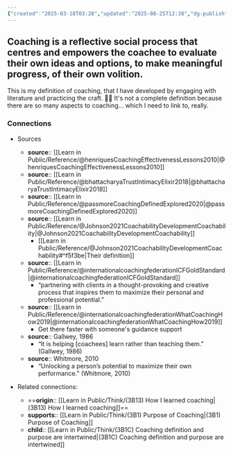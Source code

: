 ```yaml
---
{"created":"2025-03-18T03:28","updated":"2025-08-25T12:38","dg-publish":true,"aliases":["Definition of coaching","Coaching definition"],"dg-permalink":"think/3b","dg-path":"Think/(3B) Coaching.md","permalink":"/think/3b/","dgPassFrontmatter":true,"noteIcon":"1"}
---
```


## Coaching is a reflective social process that centres and empowers the coachee to evaluate their own ideas and options, to make meaningful progress, of their own volition.  

This is my definition of coaching, that I have developed by engaging with literature and practicing the craft. 💖😌 It's not a complete definition because there are so many aspects to coaching... which I need to link to, really. 

### Connections 
- Sources 
	- **source**:: [[Learn in Public/Reference/@henriquesCoachingEffectivenessLessons2010\|@henriquesCoachingEffectivenessLessons2010]]
	- **source**:: [[Learn in Public/Reference/@bhattacharyaTrustIntimacyElixir2018\|@bhattacharyaTrustIntimacyElixir2018]]
	- **source**:: [[Learn in Public/Reference/@passmoreCoachingDefinedExplored2020\|@passmoreCoachingDefinedExplored2020]]
	- **source**:: [[Learn in Public/Reference/@Johnson2021CoachabilityDevelopmentCoachability\|@Johnson2021CoachabilityDevelopmentCoachability]]
		- [[Learn in Public/Reference/@Johnson2021CoachabilityDevelopmentCoachability#^f5f3be\|Their definition]]
	 - **source**::  [[Learn in Public/Reference/@internationalcoachingfederationICFGoldStandard\|@internationalcoachingfederationICFGoldStandard]]
		- “partnering with clients in a thought-provoking and creative process that inspires them to maximize their personal and professional potential.” 
	-  **source**:: [[Learn in Public/Reference/@internationalcoachingfederationWhatCoachingHow2019\|@internationalcoachingfederationWhatCoachingHow2019]]
		- Get there faster with someone's guidance support 
	- **source**:: Gallwey, 1986 
		- “It is helping [coachees] learn rather than teaching them.” (Gallwey, 1986)
	- **source**:: Whitmore, 2010
		- “Unlocking a person’s potential to maximize their own performance.” (Whitmore, 2010)

- Related connections: 
	- ==**origin**:: [[Learn in Public/Think/(3B13) How I learned coaching\|(3B13) How I learned coaching]]==
	- **supports**:: [[Learn in Public/Think/(3B1) Purpose of Coaching\|(3B1) Purpose of Coaching]]
	- **child**:: [[Learn in Public/Think/(3B1C) Coaching definition and purpose are intertwined\|(3B1C) Coaching definition and purpose are intertwined]]

 

